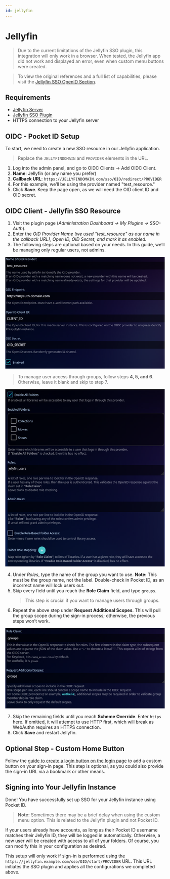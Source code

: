 ```yaml
---
id: jellyfin
---
```


# Jellyfin

> Due to the current limitations of the Jellyfin SSO plugin, this integration will only work in a browser. When tested, the Jellyfin app did not work and displayed an error, even when custom menu buttons were created.

> To view the original references and a full list of capabilities, please visit the [Jellyfin SSO OpenID Section](https://github.com/9p4/jellyfin-plugin-sso?tab=readme-ov-file#openid).

## Requirements

- [Jellyfin Server](https://jellyfin.org/downloads/server)
- [Jellyfin SSO Plugin](https://github.com/9p4/jellyfin-plugin-sso)
- HTTPS connection to your Jellyfin server

## OIDC - Pocket ID Setup

To start, we need to create a new SSO resource in our Jellyfin application.

> Replace the `JELLYFINDOMAIN` and `PROVIDER` elements in the URL.

1. Log into the admin panel, and go to OIDC Clients -> Add OIDC Client.
2. **Name**: Jellyfin (or any name you prefer)
3. **Callback URL**: `https://JELLYFINDOMAIN.com/sso/OID/redirect/PROVIDER`
4. For this example, we’ll be using the provider named "test_resource."
5. Click **Save**. Keep the page open, as we will need the OID client ID and OID secret.

## OIDC Client - Jellyfin SSO Resource

1. Visit the plugin page (<i>Administration Dashboard -> My Plugins -> SSO-Auth</i>).
2. Enter the <i>OID Provider Name (we used "test_resource" as our name in the callback URL), Open ID, OID Secret, and mark it as enabled.</i>
3. The following steps are optional based on your needs. In this guide, we’ll be managing only regular users, not admins.

![img.png](imgs/jellyfin_img.png)

> To manage user access through groups, follow steps **4, 5, and 6**. Otherwise, leave it blank and skip to step 7.

![img2.png](imgs/jellyfin_img2.png)

4. Under <i>Roles</i>, type the name of the group you want to use. **Note:** This must be the group name, not the label. Double-check in Pocket ID, as an incorrect name will lock users out.
5. Skip every field until you reach the **Role Claim** field, and type `groups`.
   > This step is crucial if you want to manage users through groups.
6. Repeat the above step under **Request Additional Scopes**. This will pull the group scope during the sign-in process; otherwise, the previous steps won’t work.

![img3.png](imgs/jellyfin_img3.png)

7. Skip the remaining fields until you reach **Scheme Override**. Enter `https` here. If omitted, it will attempt to use HTTP first, which will break as WebAuthn requires an HTTPS connection.
8. Click **Save** and restart Jellyfin.

## Optional Step - Custom Home Button

Follow the [guide to create a login button on the login page](https://github.com/9p4/jellyfin-plugin-sso?tab=readme-ov-file#creating-a-login-button-on-the-main-page) to add a custom button on your sign-in page. This step is optional, as you could also provide the sign-in URL via a bookmark or other means.

## Signing into Your Jellyfin Instance

Done! You have successfully set up SSO for your Jellyfin instance using Pocket ID.

> **Note:** Sometimes there may be a brief delay when using the custom menu option. This is related to the Jellyfin plugin and not Pocket ID.

If your users already have accounts, as long as their Pocket ID username matches their Jellyfin ID, they will be logged in automatically. Otherwise, a new user will be created with access to all of your folders. Of course, you can modify this in your configuration as desired.

This setup will only work if sign-in is performed using the `https://jellyfin.example.com/sso/OID/start/PROVIDER` URL. This URL initiates the SSO plugin and applies all the configurations we completed above.
